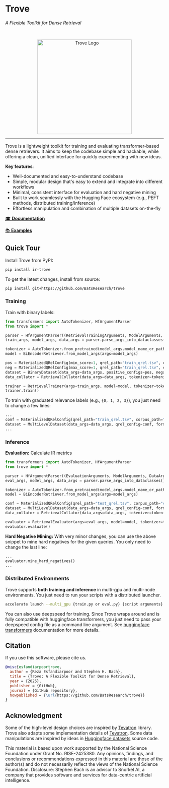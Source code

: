 # Trove

_A Flexible Toolkit for Dense Retrieval_

<br>

<p align="center"><img width=300 alt="Trove Logo" src="https://huggingface.co/datasets/BatsResearch/trove-lib-documentation-assets/resolve/main/logo/logo_no_background.svg"/></p>

______________________________________________________________________

Trove is a lightweight toolkit for training and evaluating transformer-based dense retrievers.
It aims to keep the codebase simple and hackable, while offering a clean, unified interface for quickly experimenting with new ideas.

**Key features**:

- Well-documented and easy-to-understand codebase
- Simple, modular design that's easy to extend and integrate into different workflows
- Minimal, consistent interface for evaluation and hard negative mining
- Built to work seamlessly with the Hugging Face ecosystem (e.g., PEFT methods, distributed training/inference)
- Effortless manipulation and combination of multiple datasets on-the-fly

[🎓 **Documentation**](https://batsresearch.github.io/trove/)

[📚 **Examples**](https://github.com/BatsResearch/trove/tree/main/examples)

## Quick Tour

Install Trove from PyPI:

```bash
pip install ir-trove
```

To get the latest changes, install from source:

```bash
pip install git+https://github.com/BatsResearch/trove
```

### Training

Train with binary labels:

```python
from transformers import AutoTokenizer, HfArgumentParser
from trove import *

parser = HfArgumentParser((RetrievalTrainingArguments, ModelArguments, DataArguments))
train_args, model_args, data_args = parser.parse_args_into_dataclasses()

tokenizer = AutoTokenizer.from_pretrained(model_args.model_name_or_path)
model = BiEncoderRetriever.from_model_args(args=model_args)

pos = MaterializedQRelConfig(min_score=1, qrel_path="train_qrel.tsv", corpus_path="corpus.jsonl", query_path="queries.jsonl")
neg = MaterializedQRelConfig(max_score=1, qrel_path="train_qrel.tsv", corpus_path="corpus.jsonl", query_path="queries.jsonl")
dataset = BinaryDataset(data_args=data_args, positive_configs=pos, negative_configs=neg, format_query=model.format_query, format_passage=model.format_passage)
data_collator = RetrievalCollator(data_args=data_args, tokenizer=tokenizer, append_eos=model.append_eos_token)

trainer = RetrievalTrainer(args=train_args, model=model, tokenizer=tokenizer, data_collator=data_collator, train_dataset=dataset)
trainer.train()
```

To train with graduated relevance labels (e.g., `{0, 1, 2, 3}`), you just need to change a few lines:

```python
...
conf = MaterializedQRelConfig(qrel_path="train_qrel.tsv", corpus_path="corpus.jsonl", query_path="queries.jsonl")
dataset = MultiLevelDataset(data_args=data_args, qrel_config=conf, format_query=model.format_query, format_passage=model.format_passage)
...
```

### Inference

**Evaluation:** Calculate IR metrics

```python
from transformers import AutoTokenizer, HfArgumentParser
from trove import *

parser = HfArgumentParser((EvaluationArguments, ModelArguments, DataArguments))
eval_args, model_args, data_args = parser.parse_args_into_dataclasses()

tokenizer = AutoTokenizer.from_pretrained(model_args.model_name_or_path)
model = BiEncoderRetriever.from_model_args(args=model_args)

conf = MaterializedQRelConfig(qrel_path="test_qrel.tsv", corpus_path="corpus.jsonl", query_path="queries.jsonl")
dataset = MultiLevelDataset(data_args=data_args, qrel_config=conf, format_query=model.format_query, format_passage=model.format_passage)
data_collator = RetrievalCollator(data_args=data_args, tokenizer=tokenizer, append_eos=model.append_eos_token)

evaluator = RetrievalEvaluator(args=eval_args, model=model, tokenizer=tokenizer, data_collator=data_collator, eval_dataset=dataset)
evaluator.evaluate()
```

**Hard Negative Mining:** With very minor changes, you can use the above snippet to mine hard negatives for the given queries.
You only need to change the last line:

```python
...
evaluator.mine_hard_negatives()
...
```

### Distributed Environments

Trove supports **both training and inference** in multi-gpu and multi-node environments.
You just need to run your scripts with a distributed launcher.

```bash
accelerate launch --multi_gpu {train.py or eval.py} {script arguments}
```

You can also use deepspeed for training.
Since Trove wraps around and is fully compatible with huggingface transformers, you just need to pass your deepspeed config file as a command line argument.
See [huggingface transformers](https://huggingface.co/docs/transformers/en/deepspeed) documentation for more details.

## Citation

If you use this software, please cite us.

```bibtex
@misc{esfandiarpoortrove,
  author = {Reza Esfandiarpoor and Stephen H. Bach},
  title = {Trove: A Flexible Toolkit for Dense Retrieval},
  year = {2025},
  publisher = {GitHub},
  journal = {GitHub repository},
  howpublished = {\url{https://github.com/BatsResearch/trove}}
}
```

## Acknowledgment

Some of the high-level design choices are inspired by [Tevatron](https://github.com/texttron/tevatron) library.
Trove also adapts some implementation details of [Tevatron](https://github.com/texttron/tevatron).
Some data manipulations are inspired by ideas in [Huggingface datasets](https://github.com/huggingface/datasets) source code.

This material is based upon work supported by the National Science Foundation under Grant No. RISE-2425380. Any
opinions, findings, and conclusions or recommendations expressed in this material are those of the author(s) and
do not necessarily reflect the views of the National Science Foundation. Disclosure: Stephen Bach is an advisor
to Snorkel AI, a company that provides software and services for data-centric artificial intelligence.
